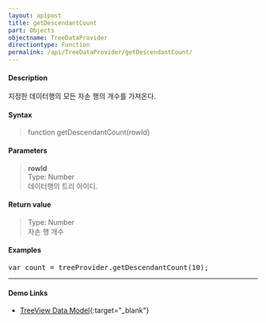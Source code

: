 ```yaml
---
layout: apipost
title: getDescendantCount
part: Objects
objectname: TreeDataProvider
directiontype: Function
permalink: /api/TreeDataProvider/getDescendantCount/
---
```



#### Description

 지정한 데이터행의 모든 자손 행의 개수를 가져온다.  

#### Syntax

> function getDescendantCount(rowId)  

#### Parameters

> **rowId**  
> Type: Number  
> 데이터행의 트리 아이디.  

#### Return value

> Type: Number  
> 자손 행 개수  

#### Examples 

<pre class="prettyprint">
var count = treeProvider.getDescendantCount(10);
</pre>

---

#### Demo Links

* [TreeView Data Model](http://demo.realgrid.com/Tree/TreeDataModel/){:target="_blank"}  